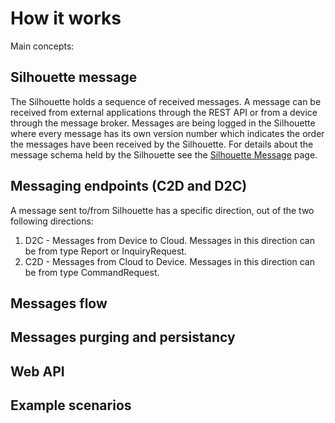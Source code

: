 # How it works


Main concepts:

## Silhouette message

The Silhouette holds a sequence of received messages. A message can be received from external applications through the REST API or from a device through the message broker. 
Messages are being logged in the Silhouette where every message has its own version number which indicates the order the messages have been received by the Silhouette.
For details about the message schema held by the Silhouette see the [Silhouette Message](silhouettemessage.md) page.

## Messaging endpoints (C2D and D2C)

A message sent to/from Silhouette has a specific direction, out of the two following directions:

1. D2C - Messages from Device to Cloud. Messages in this direction can be from type Report or InquiryRequest.
2. C2D - Messages from Cloud to Device. Messages in this direction can be from type CommandRequest.


## Messages flow



## Messages purging and persistancy 
## Web API 
## Example scenarios

